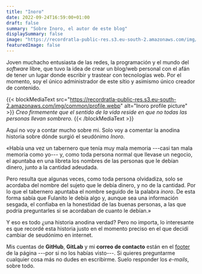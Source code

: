 ```yaml
---
title: "Inoro"
date: 2022-09-24T16:59:00+01:00
draft: false
summary: "Sobre Inoro, el autor de este blog"
displaySummary: false
image: "https://recordratla-public-res.s3.eu-south-2.amazonaws.com/img/common/profile.webp"
featuredImage: false
---
```


Joven muchacho entusiasta de las redes, la programación y el mundo del
*software* libre, que tuvo la idea de crear un blog/web personal con el
afán de tener un lugar donde escribir y trastear con tecnologías web.
Por el momento, soy el único administrador de este sítio y asimismo
único creador de contenido.

{{< blockMediaText src="https://recordratla-public-res.s3.eu-south-2.amazonaws.com/img/common/profile.webp" alt="Inoro profile picture" >}}
<em>Creo firmemente que el sentido de la vida reside en que no todas las personas llevan sombrero.</em>
{{< /blockMediaText >}}

Aquí no voy a contar mucho sobre mi. Solo voy a comentar la anodina
historia sobre dónde surgió el seudónimo *Inoro*.

«Había una vez un tabernero que tenía muy mala memoria ---casi tan mala
memoria como yo--- y, como toda persona normal que llevase un negocio,
el apuntaba en una libreta los nombres de las personas que le debían
dinero, junto a la cantidad adeudada.

Pero resulta que algunas veces, como toda persona olvidadiza, solo se
acordaba del nombre del sujeto que le debía dinero, y no de la cantidad.
Por lo que el tabernero apuntaba el nombre seguido de la palabra
*inoro*. De esta forma sabía que Fulanito le debía algo y, aunque sea
una información sesgada, el confiaba en la honestidad de las buenas
personas, a las que podría preguntarles si se acordaban de cuanto le
debían.»

Y eso es todo ¿una historia anodina verdad? Pero no importa, lo
interesante es que recordé esta historia justo en el momento preciso en
el que decidí cambiar de seudónimo en internet.

Mis cuentas de **GitHub**, **GitLab** y mi **correo de contacto** están
en el [footer](#footer) de la página ---por si no los habías visto---.
Si quieres preguntarme cualquier cosa más no dudes en escribirme. Suelo
responder los *e-mails*, sobre todo.

